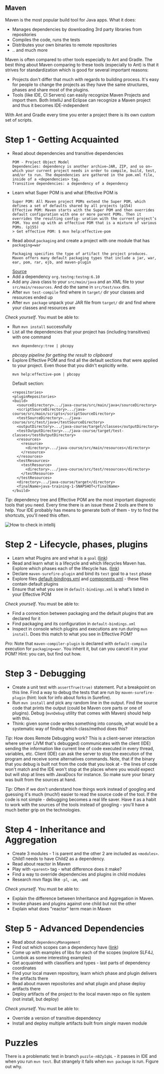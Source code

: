 Maven
-----

Maven is the most popular build tool for Java apps. What it does:

- Manages dependencies by downloading 3rd party libraries from repositories
- Compiles the code, runs the tests
- Distributes your own binaries to remote repositories
- .. and much more

Maven is often compared to other tools especially to Ant and Gradle. The best thing about Maven comparing to these 
tools (especially to Ant) is that it strives for standardization which is good for several important reasons:
 
- Projects don't differ that much with regards to building process. It's easy for people to change the projects as
  they have the same structures, phases and share most of the plugins.
- Tools (like IDE, CI Servers) can easily recognize Maven Projects and import them. Both IntelliJ and Eclipse can 
recognize a Maven project and thus it becomes IDE-independent

With Ant and Gradle every time you enter a project there is its own custom set of scripts.

# Step 1 - Getting Acquainted

* Read about dependencies and transitive dependencies
  ```
  POM - Project Object Model
  Dependencies: dependency is another archive—JAR, ZIP, and so on—which your current project needs in order to compile, build, test, and/or to run. The dependencies are gathered in the pom.xml file, inside of a <dependencies> tag.
  Transitive dependencies: a dependency of a dependency
  ```
* Learn what Super POM is and what Effective POM is
  ```
  Super POM: All Maven project POMs extend the Super POM, which defines a set of defaults shared by all projects (p154)
  Effective POM: Maven starts with the Super POM and then overrides default configuration with one or more parent POMs. Then it overrides the resulting config- uration with the current project’s POM. You end up with an effective POM that is a mixture of various POMs. (p155)
  > Get effective POM: $ mvn help:effective-pom 
  ```
* Read about `packaging` and create a project with one module that has `packaging=war`
  ```
  Packaging specifies the type of artifact the project produces. Maven offers many default packaging types that include a jar, war, ear, pom, rar, ejb, and maven-plugin 
  ```
  [Source](https://www.baeldung.com/maven-packaging-types)
* Add a dependency `org.testng:testng:6.10`
* Add any Java class to your `src/main/java` and an XML file to your `src/main/resources`. And do the same in 
`src/test/xxx` dirs.
* After `mvn test-compile` find where in `target/` dir your classes and resources ended up
* After `mvn package` unpack your JAR file from `target/` dir and find where your classes and resources are

*Check yourself*. You must be able to:

* Run `mvn install` successfully
* List all the dependencies that your project has (including transitives) with one command
  ```
  mvn dependency:tree | pbcopy
  ```
  _pbcopy pipeline for getting the result to clipboard_
* Explore Effective POM and find all the default sections that were applied to your project. Even those that you didn't
explicitly write.
  ```
  mvn help:effective-pom | pbcopy
  ```
  Default section:
  ```
  <repositories>
  <pluginRepositories>
  <build>
    <sourceDirectory>.../java-course/src/main/java</sourceDirectory>
    <scriptSourceDirectory>.../java-course/src/main/scripts</scriptSourceDirectory>
    <testSourceDirectory>.../java-course/src/test/java</testSourceDirectory>
    <outputDirectory>.../java-course/target/classes</outputDirectory>
    <testOutputDirectory>.../java-course/target/test-classes</testOutputDirectory>
    <resources>
      <resource>
        <directory>.../java-course/src/main/resources</directory>
      </resource>
    </resources>
    <testResources>
      <testResource>
        <directory>.../java-course/src/test/resources</directory>
      </testResource>
    </testResources>
    <directory>.../java-course/target</directory>
    <finalName>java-training-1-SNAPSHOT</finalName>
  </build>
  ```

*Tip*: dependency tree and Effective POM are the most important diagnostic tools that you need. Every time there is
an issue these 2 tools are there to help. Your IDE probably has means to generate both of them - try to find the 
shortcuts, you'll need this often.

![How to check in intellij](./images/intellij-dependency-tree-effective-pom.png)

# Step 2 - Lifecycle, phases, plugins

* Learn what Plugins are and what is a `goal` ([link](./articles/maven-plugins.md))
* Read and learn what is a lifecycle and which lifecycles Maven has. Explore which phases each of the lifecycle has.
([link](./articles/maven-lifecycles-n-phases.md))
* Declare `maven-surefire-plugin` and bind its `test` goal to a `test` phase
* Explore files
[default-bindings.xml](https://github.com/apache/maven/blob/master/maven-core/src/main/resources/META-INF/plexus/default-bindings.xml) and
[components.xml](https://github.com/apache/maven/blob/master/maven-core/src/test/resources/META-INF/plexus/components.xml) -
these files contain default plugins
* Ensure that what you see in `default-bindings.xml` is what's listed in your Effective POM

*Check yourself*. You must be able to:

* Find a connection between packaging and the default plugins that are declared for it
* Find packaging and its configuration in `default-bindings.xml`
* Inspect in console which plugins and executions are run during `mvn install`. Does this match to what you see in 
Effective POM?

*Pro*: Note that `maven-compiler-plugin` is declared with `default-compile` execution for `packaging=war`. You inherit
it, but can you cancel it in your POM? Hint: you can, but find out how.

# Step 3 - Debugging

* Create a unit test with `assertTrue(true)` statement. Put a breakpoint on this line. Find a way to debug the tests
that are run by `maven-surefire-plugin` (hint: look for info about forks in Surefire).
* Run `mvn install` and pick any random line in the output. Find the source code that prints the output (could be
Maven core parts or one of plugins). Debug (`mvnDebug` utility that comes with Maven) should help with this.
* Think: given some code writes something into console, what would be a systematic way of finding which class/method
does this?

*Tip*: How does Remote Debugging work? This is a client-server interaction where server (JVM that's debugged)
communicates with the client (IDE) sending the information like current line of code executed in every thread,
variables, etc. Client (IDE) can ask the server to stop the execution of the program and receive some alternatives
commands. Note, that if the binary that you debug is built not from the code that you look at - the lines of code won't
match and the IDE won't stop at the places where you would expect but will stop at lines with JavaDocs for instance.
So make sure your binary was built from the sources at hand.

*Tip*: Often if we don't understand how things work instead of googling and guessing it's much (much!) easier to read
the source code of the tool. If the code is not simple - debugging becomes a real life saver. Have it as a habit to work
with the sources of the tools instead of googling - you'll have a much better grip on the technologies.

# Step 4 - Inheritance and Aggregation

* Create 3 modules - 1 is parent and the other 2 are included as `<modules>`. Child1 needs to have Child2 as a 
dependency.
* Read about reactor in Maven
* Play with `<parent>` tag - what difference does it make?
* Find a way to override dependencies and plugins in child modules
* Research mvn flags like `-pl`, `-am`, `-amd`

*Check yourself*. You must be able to:

* Explain the difference between Inheritance and Aggregation in Maven.
* Invoke phases and plugins against one child but not the other
* Explain what does "reactor" term mean in Maven 

# Step 5 - Advanced Dependencies

* Read about `dependencyManagement`
* Find out which scopes can a dependency have ([link](./articles/maven-scopes.md))
* Come up with examples of libs for each of the scopes (explore SLF4J, Lombok as some interesting examples)
* Get acquainted with classifiers and types - last parts of dependency coordinates
* Find your local maven repository, learn which phase and plugin delivers the artifacts there
* Read about maven repositories and what plugin and phase deploy artifacts there
* Deploy artifacts of the project to the local maven repo on file system (not install, but deploy)

*Check yourself*. You must be able to:

* Override a version of transitive dependency
* Install and deploy multiple artifacts built from *single* maven module

# Puzzles

There is a problematic test in branch `puzzle-nBZyIqbL` - it passes in IDE and when you run `mvn test`. But strangely
it fails when `mvn package` is run. Figure out why.
